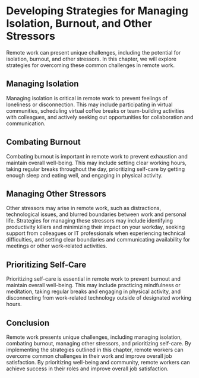 Developing Strategies for Managing Isolation, Burnout, and Other Stressors
===================================================================================================================================

Remote work can present unique challenges, including the potential for isolation, burnout, and other stressors. In this chapter, we will explore strategies for overcoming these common challenges in remote work.

Managing Isolation
-----------------------------

Managing isolation is critical in remote work to prevent feelings of loneliness or disconnection. This may include participating in virtual communities, scheduling virtual coffee breaks or team-building activities with colleagues, and actively seeking out opportunities for collaboration and communication.

Combating Burnout
----------------------------

Combating burnout is important in remote work to prevent exhaustion and maintain overall well-being. This may include setting clear working hours, taking regular breaks throughout the day, prioritizing self-care by getting enough sleep and eating well, and engaging in physical activity.

Managing Other Stressors
-----------------------------------

Other stressors may arise in remote work, such as distractions, technological issues, and blurred boundaries between work and personal life. Strategies for managing these stressors may include identifying productivity killers and minimizing their impact on your workday, seeking support from colleagues or IT professionals when experiencing technical difficulties, and setting clear boundaries and communicating availability for meetings or other work-related activities.

Prioritizing Self-Care
---------------------------------

Prioritizing self-care is essential in remote work to prevent burnout and maintain overall well-being. This may include practicing mindfulness or meditation, taking regular breaks and engaging in physical activity, and disconnecting from work-related technology outside of designated working hours.

Conclusion
----------

Remote work presents unique challenges, including managing isolation, combating burnout, managing other stressors, and prioritizing self-care. By implementing the strategies outlined in this chapter, remote workers can overcome common challenges in their work and improve overall job satisfaction. By prioritizing well-being and community, remote workers can achieve success in their roles and improve overall job satisfaction.
